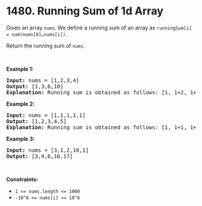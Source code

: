 # 1480. Running Sum of 1d Array
<p>Given an array <code>nums</code>. We define a running sum of an array as&nbsp;<code>runningSum[i] = sum(nums[0]…nums[i])</code>.</p>

<p>Return the running sum of <code>nums</code>.</p>

<p>&nbsp;</p>
<p><strong>Example 1:</strong></p>

<pre><strong>Input:</strong> nums = [1,2,3,4]
<strong>Output:</strong> [1,3,6,10]
<strong>Explanation:</strong> Running sum is obtained as follows: [1, 1+2, 1+2+3, 1+2+3+4].</pre>

<p><strong>Example 2:</strong></p>

<pre><strong>Input:</strong> nums = [1,1,1,1,1]
<strong>Output:</strong> [1,2,3,4,5]
<strong>Explanation:</strong> Running sum is obtained as follows: [1, 1+1, 1+1+1, 1+1+1+1, 1+1+1+1+1].</pre>

<p><strong>Example 3:</strong></p>

<pre><strong>Input:</strong> nums = [3,1,2,10,1]
<strong>Output:</strong> [3,4,6,16,17]
</pre>

<p>&nbsp;</p>
<p><strong>Constraints:</strong></p>

<ul>
	<li><code>1 &lt;= nums.length &lt;= 1000</code></li>
	<li><code>-10^6&nbsp;&lt;= nums[i] &lt;=&nbsp;10^6</code></li>
</ul>